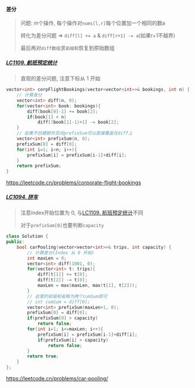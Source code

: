 #### 差分

> 问题: m个操作, 每个操作对`nums[l,r]`每个位置加一个相同的数a
> 
> 转化为差分问题 => `diff[l] += a` & `diff[r+1] -= a`(如果r+1不越界)
> 
> 最后再对`diff数组`求`前缀和`恢复到原始数组


##### [LC1109. 航班预定统计](/workspace/1109.%E8%88%AA%E7%8F%AD%E9%A2%84%E8%AE%A2%E7%BB%9F%E8%AE%A1.cpp)

> 直观的差分问题, 注意下标从 1 开始

```CPP
vector<int> corpFlightBookings(vector<vector<int>>& bookings, int n) {
    // 计算差分
    vector<int> diff(n, 0);
    for(vector<int> book: bookings){
        diff[book[0]-1] += book[2];
        if(book[1] < n)
            diff[(book[1]-1)+1] -= book[2];
    }
    // 如果不创建额外空间prefixSum可以直接覆盖在diff上
    vector<int> prefixSum(n, 0);
    prefixSum[0] = diff[0];
    for(int i=1; i<n; i++){
        prefixSum[i] = prefixSum[i-1]+diff[i];
    }
    return prefixSum;
}
```
https://leetcode.cn/problems/corporate-flight-bookings


##### [LC1094. 拼车](/workspace/1094.%E6%8B%BC%E8%BD%A6.cpp)

> 注意index开始位置为 0, 与[LC1109. 航班预定统计](https://leetcode.cn/problems/corporate-flight-bookings)不同
> 
> 对于`prefixSum[0]`也要判断`capacity`

```CPP
class Solution {
public:
    bool carPooling(vector<vector<int>>& trips, int capacity) {
        // 计算差分(Index 从 0 开始)
        int maxLen = 0;
        vector<int> diff(1001, 0);
        for(vector<int> t: trips){
            diff[t[1]] += t[0];
            diff[t[2]] -= t[0];
            maxLen = max(maxLen, max(t[1], t[2]));
        }
        // 这里的前缀和省略为两个cumSum即可
        // int cumSum = diff[0];
        vector<int> prefixSum(maxLen+1, 0);
        prefixSum[0] = diff[0];
        if(prefixSum[0] > capacity)
            return false;
        for(int i=1; i<=maxLen; i++){
            prefixSum[i] = prefixSum[i-1]+diff[i];
            if(prefixSum[i] > capacity)
                return false;
        }
        return true;
    }
};
```
https://leetcode.cn/problems/car-pooling/
